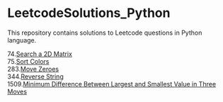 # LeetcodeSolutions_Python
This repository contains solutions to Leetcode questions in Python language.

74.[Search a 2D Matrix](Search_a_2D_matrix.py)<br>
75.[Sort Colors](SortColors.py)<br>
283.[Move Zeroes](MoveZeroes.py)<br>
344.[Reverse String](ReverseString.py)<br>
1509.[Minimum Difference Between Largest and Smallest Value in Three Moves](MinimumDifferenceBetweenLargestandSmallestValueinThreeMoves.py)




